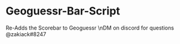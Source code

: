 # Geoguessr-Bar-Script
Re-Adds the Scorebar to Geoguessr
\nDM on discord for questions @zakiack#8247
